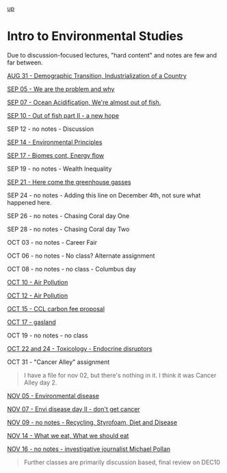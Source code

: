 [up](../../../index.md)

# Intro to Environmental Studies

Due to discussion-focused lectures, "hard content" and notes are few and far
between.

[AUG 31 - Demographic Transition, Industrialization of a Country](./notes/AUG31.md)

[SEP 05 - We are the problem and why](./notes/SEP05.md)

[SEP 07 - Ocean Acidification, We're almost out of fish.](./notes/SEP07.md)

[SEP 10 - Out of fish part II - a new hope](./notes/SEP10.md)

SEP 12 - no notes - Discussion

[SEP 14 - Environmental Principles](./notes/SEP14.md)

[SEP 17 - Biomes cont, Energy flow](./notes/SEP17.md)

SEP 19 - no notes - Wealth Inequality

[SEP 21 - Here come the greenhouse gasses](./notes/SEP21.md)

SEP 24 - no notes - Adding this line on December 4th, not sure what happened here.

SEP 26 - no notes - Chasing Coral day One

SEP 28 - no notes - Chasing Coral day Two

OCT 03 - no notes - Career Fair

OCT 06 - no notes - No class? Alternate assignment

OCT 08 - no notes - no class - Columbus day

[OCT 10 - Air Pollution](./notes/OCT10.md)

[OCT 12 - Air Pollution](./notes/OCT12.md)

[OCT 15 - CCL carbon fee proposal](./notes/OCT15.md)

[OCT 17 - gasland](./notes/OCT17.md)

OCT 19 - no notes - no class

[OCT 22 and 24 - Toxicology - Endocrine disruptors](./notes/OCT24.md)

OCT 31 - "Cancer Alley" assignment

> I have a file for nov 02, but there's nothing in it. I think it was Cancer Alley day 2.

[NOV 05 - Environmental disease](./notes/NOV05.md)

[NOV 07 - Envi disease day II - don't get cancer](./notes/NOV07.md)

[NOV 09 - no notes - Recycling, Styrofoam, Diet and Disease](./notes/NOV09.md)

[NOV 14 - What we eat, What we should eat](./notes/NOV14.md)

[NOV 16 - no notes - investigative journalist Michael Pollan](./notes/NOV16.md)

> Further classes are primarily discussion based, final review on DEC10
